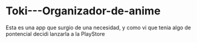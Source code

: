 # Toki---Organizador-de-anime
Esta es una app que surgio de una necesidad, y como vi que tenia algo de pontencial decidi lanzarla a la PlayStore
